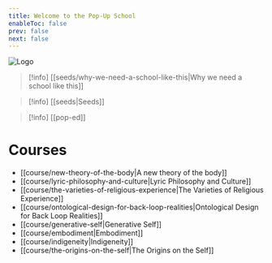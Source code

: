 ```yaml
---
title: Welcome to the Pop-Up School
enableToc: false
prev: false
next: false
---
```


<img src="/static/logo.png" alt="Logo" />

> [!info] [[seeds/why-we-need-a-school-like-this|Why we need a school like this]]

> [!info] [[seeds|Seeds]]

> [!info] [[pop-ed]]

# Courses

- [[course/new-theory-of-the-body|A new theory of the body]]
- [[course/lyric-philosophy-and-culture|Lyric Philosophy and Culture]]
- [[course/the-varieties-of-religious-experience|The Varieties of Religious Experience]]
- [[course/ontological-design-for-back-loop-realities|Ontological Design for Back Loop Realities]]
- [[course/generative-self|Generative Self]]
- [[course/embodiment|Embodiment]]
- [[course/indigeneity|Indigeneity]]
- [[course/the-origins-on-the-self|The Origins on the Self]]




